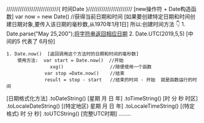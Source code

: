 


///////////////////////////{ 时间Date }///////////////////////
                    [new操作符 + Date构造函数]
    var now = new Date()  //获得当前日期和时间
    [如果要创建特定日期和时间创建日期对象,要传入该日期的毫秒数,从1970年1月1日]
所以:创建时间方法 👇
    1. Date.parse("May 25,200");[将字符串返回相应日期](否则返回NaN)
    2. Date.UTC(2019,5,5)   [中间的5 代表了 6月份]

    1. Date.now()  [返回调用这个方法时的日期和时间的毫秒数]
        使用方法:  var start = Date.now()  //开始
                    xxg()                 //随便使用一个函数
                  var stop =Date.now()    //结束
                  result = stop - start   //结束的时间 - 开始  就是函数运行的时间
  [日期格式化方法]
    .toDateString()          [星期 月 日 年]
    .toTimeString()          [时 分 秒 时区]
    .toLocaleDateString()    [(特定地区) 星期 月 日 年]
    .toLocaleTimeString()    [(特定格式) 时 分 秒]
    .toUTCString()           [完整UTC时期]
    ........
